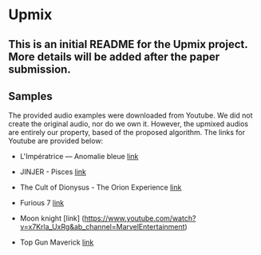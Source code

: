 # Upmix

## This is an initial README for the Upmix project. More details will be added after the paper submission.

## Samples

The provided audio examples were downloaded from Youtube. We did not create the original audio, nor do we own it. However, the upmixed audios are entirely our property, based of the proposed algorithm. The links for Youtube are provided below:

- L'Impératrice — Anomalie bleue [link](https://www.youtube.com/watch?v=kGxOaDdg2kI&ab_channel=L%27Imp%C3%A9ratrice)

- JINJER - Pisces [link](https://www.youtube.com/watch?v=SQNtGoM3FVU&ab_channel=NapalmRecords)

- The Cult of Dionysus - The Orion Experience [link](https://www.youtube.com/watch?v=8ZcqaolcjUI&ab_channel=TheOrionExperience)

- Furious 7 [link](https://www.youtube.com/watch?v=Skpu5HaVkOc&t=80s&ab_channel=TheFastSaga)

- Moon knight [link] (https://www.youtube.com/watch?v=x7Krla_UxRg&ab_channel=MarvelEntertainment)

- Top Gun Maverick [link](https://www.youtube.com/watch?v=giXco2jaZ_4&ab_channel=ParamountPictures)
